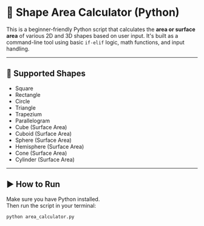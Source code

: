 # 🧮 Shape Area Calculator (Python)

This is a beginner-friendly Python script that calculates the **area or surface area** of various 2D and 3D shapes based on user input. It's built as a command-line tool using basic `if-elif` logic, math functions, and input handling.

---

## 📐 Supported Shapes

- Square
- Rectangle
- Circle
- Triangle
- Trapezium
- Parallelogram
- Cube (Surface Area)
- Cuboid (Surface Area)
- Sphere (Surface Area)
- Hemisphere (Surface Area)
- Cone (Surface Area)
- Cylinder (Surface Area)

---

## ▶️ How to Run

Make sure you have Python installed.  
Then run the script in your terminal:

```bash
python area_calculator.py
